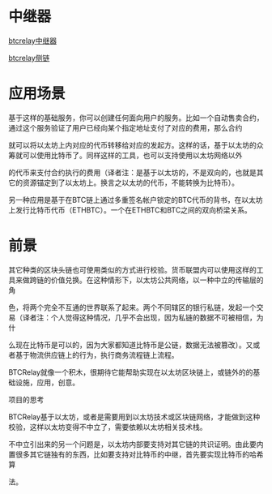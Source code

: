 
# 中继器

[btcrelay中继器](https://github.com/ethereum/btcrelay)  

[btcrelay侧链](http://www.8btc.com/btc-relay-and-rootstock)

# 应用场景

基于这样的基础服务，你可以创建任何面向用户的服务。比如一个自动售卖合约，通过这个服务验证了用户已经向某个指定地址支付了对应的费用，那么合约

就可以将以太坊上内对应的代币转移给对应的发起方。这样的话，基于以太坊的众筹就可以使用比特币了。同样这样的工具，也可以支持使用以太坊网络以外

的代币来支付合约执行的费用（译者注：是基于以太坊的，不是双向的，也就是其它的资源锚定到了以太坊上。换言之以太坊的代币，不能转换为比特币）。

另一种应用是基于在BTC链上通过多重签名帐户锁定的BTC代币的背书，在以太坊上发行比特币代币（ETHBTC）。一个在ETHBTC和BTC之间的双向桥梁关系。

# 前景

其它种类的区块头链也可使用类似的方式进行校验。货币联盟内可以使用这样的工具来做跨链的价值兑换。在这种情形下，以太坊公共网络，以一种中立的传输层的角

色，将两个完全不互通的世界联系了起来。两个不同辖区的银行私链，发起一个交易（译者注：个人觉得这种情况，几乎不会出现，因为私链的数据不可被相信，为什

么现在比特币是可以的，因为大家都知道比特币是公链，数据无法被篡改）。又或者基于物流供应链上的行为，执行商务流程链上流程。

BTCRelay就像一个积木，很期待它能帮助实现在以太坊区块链上，或链外的的基础设施，应用，创意。

项目的思考

BTCRelay基于以太坊，或者是需要用到以太坊技术或区块链网络，才能做到这种校验，这样以太坊变得不中立了，需要依赖以太坊相关技术栈。

不中立引出来的另一个问题是，以太坊内部要支持对其它链的共识证明。由此要内置很多其它链独有的东西，比如要支持对比特币的中继，首先要实现比特币的哈希算

法。
